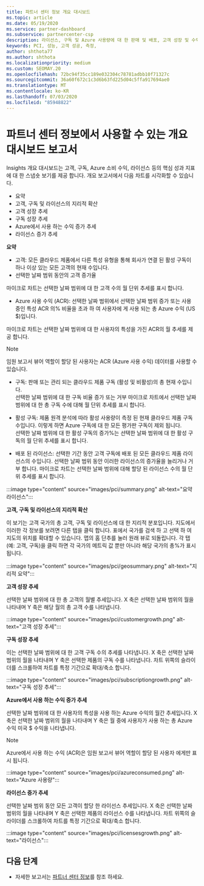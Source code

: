 ```yaml
---
title: 파트너 센터 정보 개요 대시보드
ms.topic: article
ms.date: 05/19/2020
ms.service: partner-dashboard
ms.subservice: partnercenter-csp
description: 라이선스, 구독 및 Azure 사용량에 대 한 판매 및 배포, 고객 성장 및 수익 증가에 대 한 스냅숏을 참조 하세요.
keywords: PCI, 성능, 고객 성공, 측정,
author: shthota77
ms.author: shthota
ms.localizationpriority: medium
ms.custom: SEOMAY.20
ms.openlocfilehash: 72bc94f35cc189e032304c78781adbb10f71327c
ms.sourcegitcommit: 36a60f672c1c3d6b63fd225d04c5ffa917694ae0
ms.translationtype: MT
ms.contentlocale: ko-KR
ms.lasthandoff: 07/03/2020
ms.locfileid: "85948822"
---
```

# <a name="overview-dashboard-reports-available-in-partner-center-insights"></a>파트너 센터 정보에서 사용할 수 있는 개요 대시보드 보고서
 
Insights 개요 대시보드는 고객, 구독, Azure 소비 수익, 라이선스 등의 핵심 성과 지표에 대 한 스냅숏 보기를 제공 합니다. 개요 보고서에서 다음 차트를 시각화할 수 있습니다. 

- 요약  
- 고객, 구독 및 라이선스의 지리적 확산  
- 고객 성장 추세 
- 구독 성장 추세 
- Azure에서 사용 하는 수익 증가 추세 
- 라이선스 증가 추세 

**요약**

- 고객: 모든 클라우드 제품에서 다른 특성 유형을 통해 회사가 연결 된 활성 구독이 하나 이상 있는 모든 고객의 현재 수입니다. 
- 선택한 날짜 범위 동안의 고객 증가율 

마이크로 차트는 선택한 날짜 범위에 대 한 고객 수의 월 단위 추세를 표시 합니다. 

 
- Azure 사용 수익 (ACR): 선택한 날짜 범위에서 선택한 날짜 범위 증가 또는 사용 중인 특성 ACR 의% 비율을 초과 하 여 사용자에 게 사용 되는 총 Azure 수익 (US $)입니다.

마이크로 차트는 선택한 날짜 범위에 대 한 사용자의 특성을 가진 ACR의 월 추세를 제공 합니다. 
>[!Note] 
>임원 보고서 뷰어 역할이 할당 된 사용자는 ACR (Azure 사용 수익) 데이터를 사용할 수 있습니다. 
 
- 구독: 판매 또는 관리 되는 클라우드 제품 구독 (활성 및 비활성)의 총 현재 수입니다.  
선택한 날짜 범위에 대 한 구독 비율 증가 또는 거부 마이크로 차트에서 선택한 날짜 범위에 대 한 총 구독 수에 대해 월 단위 추세를 표시 합니다. 
 
- 활성 구독: 제품 원격 분석에 따라 활성 사용량이 측정 된 현재 클라우드 제품 구독 수입니다. 이렇게 하면 Azure 구독에 대 한 모든 평가판 구독이 제외 됩니다.  
선택한 날짜 범위에 대 한 활성 구독의 증가%는 선택한 날짜 범위에 대 한 활성 구독의 월 단위 추세를 표시 합니다. 
 
- 배포 된 라이선스: 선택한 기간 동안 고객 구독에 배포 된 모든 클라우드 제품 라이선스의 수입니다. 선택한 날짜 범위 동안 이러한 라이선스의 증가율을 늘리거나 거부 합니다. 마이크로 차트는 선택한 날짜 범위에 대해 할당 된 라이선스 수의 월 단위 추세를 표시 합니다.

:::image type="content" source="images/pci/summary.png" alt-text="요약 라이선스":::

**고객, 구독 및 라이선스의 지리적 확산** 

이 보기는 고객 국가의 총 고객, 구독 및 라이선스에 대 한 지리적 분포입니다. 지도에서 이러한 각 정보를 보려면 다른 탭을 클릭 합니다. 표에서 국가를 검색 하 고 선택 하 여 지도의 위치를 확대할 수 있습니다. 맵의 홈 단추를 눌러 원래 뷰로 되돌립니다. 각 탭 (예: 고객, 구독)을 클릭 하면 각 국가의 메트릭 값 뿐만 아니라 해당 국가의 총%가 표시 됩니다.  

:::image type="content" source="images/pci/geosummary.png" alt-text="지리적 요약":::

**고객 성장 추세**

선택한 날짜 범위에 대 한 총 고객의 월별 추세입니다. X 축은 선택한 날짜 범위의 월을 나타내며 Y 축은 해당 월의 총 고객 수를 나타냅니다. 

:::image type="content" source="images/pci/customergrowth.png" alt-text="고객 성장 추세":::

**구독 성장 추세**

이는 선택한 날짜 범위에 대 한 고객 구독 수의 추세를 나타냅니다. X 축은 선택한 날짜 범위의 월을 나타내며 Y 축은 선택한 제품의 구독 수를 나타냅니다. 차트 위쪽의 슬라이더를 스크롤하여 차트를 특정 기간으로 확대/축소 합니다. 

:::image type="content" source="images/pci/subscriptiongrowth.png" alt-text="구독 성장 추세":::

**Azure에서 사용 하는 수익 증가 추세**

선택한 날짜 범위에 대 한 사용자의 특성을 사용 하는 Azure 수익의 월간 추세입니다. X 축은 선택한 날짜 범위의 월을 나타내며 Y 축은 월 중에 사용자가 사용 하는 총 Azure 수익 미국 $ 수익을 나타냅니다.
   
>[!Note] 
>Azure에서 사용 하는 수익 (ACR)은 임원 보고서 뷰어 역할이 할당 된 사용자 에게만 표시 됩니다. 

:::image type="content" source="images/pci/azureconsumed.png" alt-text="Azure 사용량":::

**라이선스 증가 추세**
 
선택한 날짜 범위 동안 모든 고객이 할당 한 라이선스 추세입니다. X 축은 선택한 날짜 범위의 월을 나타내며 Y 축은 선택한 제품의 라이선스 수를 나타냅니다. 차트 위쪽의 슬라이더를 스크롤하여 차트를 특정 기간으로 확대/축소 합니다.  

:::image type="content" source="images/pci/licensesgrowth.png" alt-text="라이선스":::

## <a name="next-steps"></a>다음 단계

- 자세한 보고서는 [파트너 센터 정보](partner-center-insights.md)를 참조 하세요.

